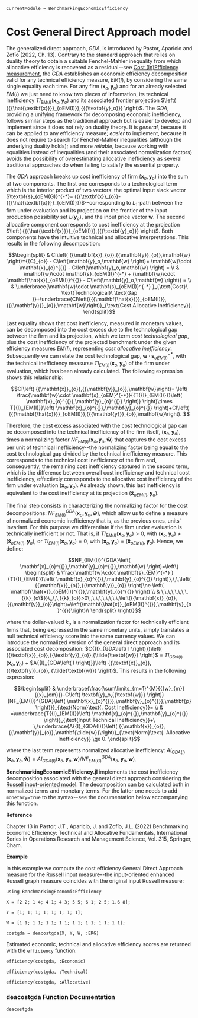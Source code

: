 ```@meta
CurrentModule = BenchmarkingEconomicEfficiency
```
# Cost General Direct Approach model

The generalized direct approach, *GDA*, is introduced by Pastor, Aparicio and Zofío (2022, Ch. 13). Contrary to the standard approach that relies on duality theory to obtain a suitable Fenchel-Mahler inequality from which allocative efficiency is recovered as a residual--see [Cost (In)Efficiency measurement](@ref), the *GDA* establishes an economic efficiency decomposition valid for any technical efficiency measure, $EM(I)$, by considering the same single equality each time. For any firm $\left( \textbf{x}_o,\textbf{y}_o\right)$ and for an already selected $EM(I)$ we just need to know two pieces of information, its technical inefficiency $T{{I}_{EM (I)}}\left( \textbf{x}_o,\textbf{y}_o \right)$ and its associated frontier projection $\left( {{{\hat{\textbf{x}}}}_{oEM(I)}},{{{\textbf{y}_o}}} \right)$. The $GDA$, providing a unifying framework for decomposing economic inefficiency, follows similar steps as the traditional approach but is easier to develop and implement since it does not rely on duality theory. It is *general*, because it can be applied to any efficiency measure; *easier* to implement, because it does not require to search for Fenchel-Mahler inequalities (although the underlying duality holds); and more *reliable*, because working with equalities instead of inequalities (and their associated normalization factors) avoids the possibility of overestimating allocative inefficiency as several traditional approaches do when failing to satisfy the essential property.

The *GDA* approach breaks up cost inefficiency of firm $\left( \textbf{x}_{o}^{{}},\textbf{y}_{o}^{{}} \right)$ into the sum of two components. The first one corresponds to a technological term which is the interior product of two vectors: the optimal input slack vector $\textbf{s}_{oEM(G)}^{-*}= ({{\textbf{x}}_{o}}-{{{\hat{\textbf{x}}}}_{oEM(I)}})$--corresponding to $L_1$-path between the firm under evaluation and its projection on the frontier of the input production possibility set $L(\textbf{y}_o)$, and the input price vector $\textbf{w}$. The second allocative component corresponds to cost inefficiency at the projection $\left( {{{\hat{\textbf{x}}}}_{oEM(I)}},{{{\textbf{y}_o}}} \right)$. Both components have the intuitive technical and allocative interpretations. This results in the following decomposition:
```math
\begin{split}
& CI\left( {{\mathbf{x}}_{o}},{{\mathbf{y}}_{o}},\mathbf{w} \right)={{C}_{o}} - C\left(\mathbf{y}_o,\mathbf{w} \right)= \mathbf{w}\cdot \mathbf{x}_{o}^{{}} - C\left(\mathbf{y}_o,\mathbf{w} \right) =  \\ 
& \mathbf{w}\cdot \mathbf{s}_{oEM(I)}^{-*} + (\mathbf{w}\cdot \mathbf{\hat{x}}_{oEM(I)}^{{}} - C\left(\mathbf{y}_o,\mathbf{w} \right)) = \\ 
& \underbrace{\mathbf{w}\cdot \mathbf{s}_{oEM(I)}^{-*} }_{\text{Cost}\ \text{Technological}\ \text{Gap }}+\underbrace{CI\left({{{\mathbf{\hat{x}}}}_{oEM(I)}},{{{\mathbf{y}}}_{o}},\mathbf{w}\right)}_{\text{Cost Allocative Inefficiency}}. 
\end{split}
```
Last equality shows that cost inefficiency, measured in monetary values, can be decomposed into the cost excess due  to the technological gap between the firm and its projection, which we term *cost technological gap*, plus the cost inefficiency of the projected benchmark under the given efficiency measures $EM(I)$, representing *cost allocative inefficiency*.  Subsequently we can relate the cost technological gap, $\mathbf{w}\cdot \mathbf{s}_{oEM(I)}^{-*}$, with the technical inefficiency measurse $T{{I}_{EM(I)}}\left( {{\textbf{x}}_{o}},{{\textbf{y}}_{o}} \right)$ of the firm under evaluation, which has been already calculated. The following expression shows this relationship:  

```math
CI\left( {{\mathbf{x}}_{o}},{{\mathbf{y}}_{o}},\mathbf{w}\right)= 
\left( \frac{\mathbf{w}\cdot \mathbf{s}_{oEM}^{-*}}{{T{{I}_{EM(I)}}}\left( \mathbf{x}_{o}^{{}},\mathbf{y}_{o}^{{}} \right)} \right)\times T{{I}_{EM(I)}}\left( \mathbf{x}_{o}^{{}},\mathbf{y}_{o}^{{}} \right)+CI\left( {{{\mathbf{\hat{x}}}}_{oEM(I)}},{{{\mathbf{y}}}_{o}},\mathbf{w}\right).  
```
Therefore, the cost excess associated with the cost technological gap can be decomposed into the technical inefficiency of the firm itself, $\left( \mathbf{x}_{o}^{{}},\mathbf{y}_{o}^{{}} \right)$, times a normalizing factor $N{{F}_{EM(I)}}\left( {{\textbf{x}}_{o}},{{\textbf{y}}_{o}},\mathbf{\tilde{w}} \right)$ that captures the cost excess per unit of technical inefficiency--the normalizing factor being equal to the cost technological gap divided by the technical inefficiency measure. This corresponds to the technical cost inefficiency of the firm and, consequently, the remaining cost inefficiency captured in the second term, which is the difference between overall cost inefficiency and technical cost inefficiency, effectively corresponds to the allocative cost inefficiency of the firm under evaluation $\left( \mathbf{x}_{o}^{{}},\mathbf{y}_{o}^{{}} \right)$. As already shown, this last inefficiency is equivalent to the cost inefficiency at its projection $\left( {{{\mathbf{\hat{x}}}}_{oEM(I)}},{{{\mathbf{y}_o}}} \right)$. 

The final step consists in characterizing the normalizing factor for the cost decompositions: $N{{F}_{EM(I)}^{GDA}}\left( {{\textbf{x}}_{o}},{{\textbf{y}}_{o}},\mathbf{\tilde{w}} \right)$, which allow us to define a measure of normalized economic inefficiency that is, as the previous ones, units' invariant. For this purpose we differentiate if the firm under evaluation is technically inefficient or not. That is, if $T{{I}_{EM(I)}}\left( {{\textbf{x}}_{o}},{{\textbf{y}}_{o}} \right)>0$, with $\left( {{\mathbf{x}}_{o}},{{\mathbf{y}}_{o}} \right)\ne \left( \mathbf{\hat{x}}_{oEM(I)}^{{}},\mathbf{y}_{o}^{{}} \right)$, or $T{{I}_{EM(I)}}\left( {{\textbf{x}}_{o}},{{\textbf{y}}_{o}} \right) = 0$, with $\left( {{\mathbf{x}}_{o}},{{\mathbf{y}}_{o}} \right) = \left( \mathbf{\hat{x}}_{oEM(I)}^{{}},\mathbf{y}_{o}^{{}} \right)$. Hence, we define:

```math
NF_{EM(I)}^{GDA}\left( \mathbf{x}_{o}^{{}},\mathbf{y}_{o}^{{}},\mathbf{w} \right)=\left\{ 
\begin{split}
& \frac{\mathbf{w}\cdot \mathbf{s}_{EM}^{-*} }{T{{I}_{EM(I)}}\left( \mathbf{x}_{o}^{{}},\mathbf{y}_{o}^{{}} \right)},\,\,\left( {{\mathbf{x}}_{o}},{{\mathbf{y}}_{o}} \right)\ne \left( \mathbf{\hat{x}}_{oEM(I)}^{{}},\mathbf{y}_{o}^{{}} \right) \\ 
& \,\,\,\,\,\,\,\,{{k}_{o\$}}\,,\,\,{{k}_{o}}>0\,,\,\,\,\,\,\,\,\,\left({{\mathbf{x}}_{o}},{{\mathbf{y}}_{o}}\right)=\left(\mathbf{\hat{x}}_{oEM(I)}^{{}},\mathbf{y}_{o}^{{}}\right)\\
\end{split}
\right\}
```
where the dollar-valued $k_{o}$ is a normalization factor for technically efficient firms that, being expressed in the same monetary units, simply translates a null technical efficiency score into the same currency values. We can introduce the normalized version of the general direct approach and its associated cost decomposition: $C{{I}_{GDA\left( I \right)}}\left( {{\textbf{x}}_{o}},{{\textbf{y}}_{o}},{\tilde{\textbf{w}}} \right)$ = $T{{I}_{GDA\left( I \right)}}\left( {{\textbf{x}}_{o}},{{\textbf{y}}_{o}} \right)$ +  $A{{I}_{GDA\left( I \right)}}\left( {{\textbf{x}}_{o}},{{\textbf{y}}_{o}}, {\tilde{\textbf{w}}} \right)$. This results in the following expression: 

```math
\begin{split}
& \underbrace{\frac{\sum\limits_{m=1}^{M}{{{w}_{m}}{{x}_{om}}}-C\left( \textbf{y}_o,{{\textbf{w}}} \right)}{NF_{EM(I)}^{GDA}\left( \mathbf{x}_{o}^{{}},\mathbf{y}_{o}^{{}},\mathbf{p} \right)}}_{\text{Norm}\text{. Cost Inefficiency}}= \\ 
& =\underbrace{T{{I}_{EM(I)}}\left( \mathbf{x}_{o}^{{}},\mathbf{y}_{o}^{{}} \right)}_{\text{Input Technical Inefficiency}}+\ \,\underbrace{A{{I}_{GDA(I)}}\left( {{\mathbf{x}}_{o}},{{\mathbf{y}}_{o}},\mathbf{\tilde{w}}\right)}_{\text{Norm}\text{. Allocative Inefficiency}} \ge 0.  
\end{split}
```
where the last term represents normalized allocative inefficiency: $A{{I}_{GDA(I)}}\left( {{\mathbf{x}}_{o}},{{\mathbf{y}}_{o}},\mathbf{\tilde{w}} \right) = A{{I}_{GDA(I)}}\left( {{\mathbf{x}}_{o}},{{\mathbf{y}}_{o}},\mathbf{w}\right) / NF_{EM(G)}^{GDA}\left(\mathbf{x}_{o}^{{}},\mathbf{y}_{o}^{{}},\mathbf{w} \right)$.

**BenchmarkingEconomicEfficiency.jl** implements the cost inefficiency decomposition associated with the general direct approach considering the [Russell input-oriented model](https://javierbarbero.github.io/DataEnvelopmentAnalysis.jl/stable/technical/russell/#Russell-Input-Model). The decomposition can be calculated both in normalized terms and monetary terms. For the latter one needs to add `monetary=true` to the syntax--see the documentation below accompanying this function.  

**Reference**

Chapter 13 in Pastor, J.T., Aparicio, J. and Zofío, J.L. (2022) Benchmarking Economic Efficiency: Technical and Allocative Fundamentals, International Series in Operations Research and Management Science, Vol. 315,  Springer, Cham. 

**Example**

In this example we compute the cost efficiency General Direct Approach measure for the Russell input measure--the input-oriented enhanced Russell graph measure coincides with the original input Russell measure:
```@example costgda
using BenchmarkingEconomicEfficiency

X = [2 2; 1 4; 4 1; 4 3; 5 5; 6 1; 2 5; 1.6 8];

Y = [1; 1; 1; 1; 1; 1; 1; 1];

W = [1 1; 1 1; 1 1; 1 1; 1 1; 1 1; 1 1; 1 1];

costgda = deacostgda(X, Y, W, :ERG)
```

Estimated economic, technical and allocative efficiency scores are returned with the `efficiency` function:
```@example costgda
efficiency(costgda, :Economic)
```

```@example costgda
efficiency(costgda, :Technical)
```

```@example costgda
efficiency(costgda, :Allocative)
```

### deacostgda Function Documentation

```@docs
deacostgda
```

